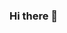 ### Hi there 👋

<!--
**BlockDepth/BlockDepth** is a ✨ Vodcast Show✨ but this is the actual repository of the under development as well as our website.  `README.md` will appear on our GitHub profile to demonstrate that we can code.

Here are some ideas to get you started:

- 🔭 I’m currently working on the development of my show's episodes, content,  and get over my imposter syndrome and showcase my knowledge on the technological and non-technological misconceptions in blockchain. To open the dialogue with institutions and individuals that are currently actively working on blockchain technology. 

My unique ability delivers clarity to complex topics dissolving negative connotations surrounding our ecosystem, more importantly is to dispel common myths to improve the mainstream perceptions & acceptance of our On-Chain Technology as the future. BlockDepth aims to blow the whistle on blockchain misconceptions, separating fact from fiction and highlighting the potential impact blockchain technology projects have to offer.

- 🌱 I’m currently learning more about how to explain the confusions about blockchain and their relationships to Cryptocurrencies, to educate and to keep listeners up to date on the latest crypto and blockchain news and events 

- 👯 I’m looking to create BlockDepth Vodcast as an exclusive showroom of on-chain knowledge, helping you separate fact from fiction, demonstrating the ongoing proof of work, highlighting the benefits and potential impacts it could have as this technology still in its early days. BlockDepth On-Chain is a group of individuals, organizations that have to come together to learn, teach educate and share the projects blockchain has to offer. 


- 💬 Discuss and engage with me as part of our community, exchanging updates, and breaking developments in blockchain + decentralized systems. I’m looking to achieve this through the channel of technology, experience & community. Bridging the gap between the blockchain industry and others by identifying common questions and misperceptions, removing bias and creating a transparent environment Discussing blockchain solutions for the real world, voicing our crypto ecosystem community. 


- 📫 How to reach me: https://Twitter.com/BlockDepth or Anonymous@BlockDepth.xyz
- 😄 Pronouns: He/Him/His
- ⚡ Fun fact:
-->
